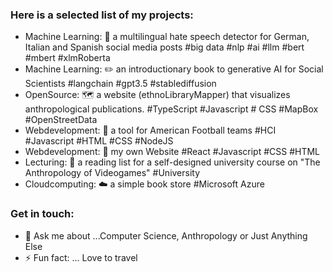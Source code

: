 ### Here is a selected list of my projects:

- Machine Learning: 🔭 a multilingual hate speech detector for German, Italian and Spanish social media posts #big data #nlp #ai #llm #bert #mbert #xlmRoberta
- Machine Learning: :pencil2: an introductionary book to generative AI for Social Scientists #langchain #gpt3.5 #stablediffusion
- OpenSource: 🗺️ a website (ethnoLibraryMapper) that visualizes anthropological publications. #TypeScript #Javascript # CSS #MapBox #OpenStreetData
- Webdevelopment: 🏈 a tool for American Football teams #HCI #Javascript #HTML #CSS #NodeJS
- Webdevelopment: 🏡 my own Website #React #Javascript #CSS #HTML
- Lecturing: :scroll: a reading list for a self-designed university course on "The Anthropology of Videogames" #University
- Cloudcomputing: ☁️ a simple book store #Microsoft Azure


### Get in touch:  
- 💬 Ask me about ...Computer Science, Anthropology or Just Anything Else
- ⚡ Fun fact: ... Love to travel 
